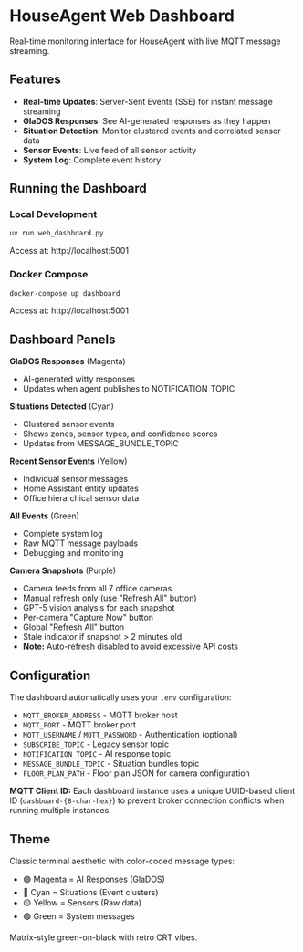 # HouseAgent Web Dashboard

Real-time monitoring interface for HouseAgent with live MQTT message streaming.

## Features

- **Real-time Updates**: Server-Sent Events (SSE) for instant message streaming
- **GlaDOS Responses**: See AI-generated responses as they happen
- **Situation Detection**: Monitor clustered events and correlated sensor data
- **Sensor Events**: Live feed of all sensor activity
- **System Log**: Complete event history

## Running the Dashboard

### Local Development

```bash
uv run web_dashboard.py
```

Access at: http://localhost:5001

### Docker Compose

```bash
docker-compose up dashboard
```

Access at: http://localhost:5001

## Dashboard Panels

**GlaDOS Responses** (Magenta)
- AI-generated witty responses
- Updates when agent publishes to NOTIFICATION_TOPIC

**Situations Detected** (Cyan)
- Clustered sensor events
- Shows zones, sensor types, and confidence scores
- Updates from MESSAGE_BUNDLE_TOPIC

**Recent Sensor Events** (Yellow)
- Individual sensor messages
- Home Assistant entity updates
- Office hierarchical sensor data

**All Events** (Green)
- Complete system log
- Raw MQTT message payloads
- Debugging and monitoring

**Camera Snapshots** (Purple)
- Camera feeds from all 7 office cameras
- Manual refresh only (use "Refresh All" button)
- GPT-5 vision analysis for each snapshot
- Per-camera "Capture Now" button
- Global "Refresh All" button
- Stale indicator if snapshot > 2 minutes old
- **Note:** Auto-refresh disabled to avoid excessive API costs

## Configuration

The dashboard automatically uses your `.env` configuration:
- `MQTT_BROKER_ADDRESS` - MQTT broker host
- `MQTT_PORT` - MQTT broker port
- `MQTT_USERNAME` / `MQTT_PASSWORD` - Authentication (optional)
- `SUBSCRIBE_TOPIC` - Legacy sensor topic
- `NOTIFICATION_TOPIC` - AI response topic
- `MESSAGE_BUNDLE_TOPIC` - Situation bundles topic
- `FLOOR_PLAN_PATH` - Floor plan JSON for camera configuration

**MQTT Client ID:** Each dashboard instance uses a unique UUID-based client ID (`dashboard-{8-char-hex}`) to prevent broker connection conflicts when running multiple instances.

## Theme

Classic terminal aesthetic with color-coded message types:
- 🟣 Magenta = AI Responses (GlaDOS)
- 🔵 Cyan = Situations (Event clusters)
- 🟡 Yellow = Sensors (Raw data)
- 🟢 Green = System messages

Matrix-style green-on-black with retro CRT vibes.
